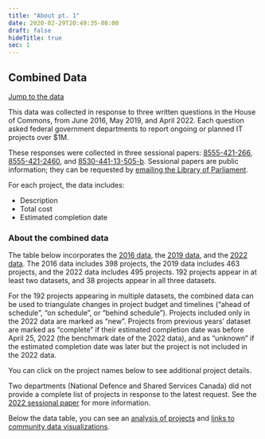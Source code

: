 ```yaml
---
title: "About pt. 1"
date: 2020-02-29T20:49:35-08:00
draft: false
hideTitle: true
sec: 1
---
```


## Combined Data

[Jump to the data](#list-of-government-of-canada-it-projects-over-1-million)

This data was collected in response to three written questions in the House of Commons, from June 2016, May 2019, and April 2022. Each question asked federal government departments to report ongoing or planned IT projects over $1M.

These responses were collected in three sessional papers: [8555-421-266](https://large-government-of-canada-it-projects.github.io/pdf/8555-421-266.pdf), [8555-421-2460](https://large-government-of-canada-it-projects.github.io/pdf/8555-421-2460.pdf), and [8530-441-13-505-b](https://large-government-of-canada-it-projects.github.io/pdf/8530-441-13-505-b.pdf). Sessional papers are public information; they can be requested by [emailing the Library of Parliament](mailto:info@parl.gc.ca).

For each project, the data includes: 

*   Description
*   Total cost
*   Estimated completion date

### About the combined data

The table below incorporates the [2016 data](/2016/), the [2019 data](/2019/), and the [2022 data](/2022/). The 2016 data includes 398 projects, the 2019 data includes 463 projects, and the 2022 data includes 495 projects. 192 projects appear in at least two datasets, and 38 projects appear in all three datasets. 

For the 192 projects appearing in multiple datasets, the combined data can be used to triangulate changes in project budget and timelines (“ahead of schedule”, “on schedule”, or “behind schedule”). Projects included only in the 2022 data are marked as “new”. Projects from previous years’ dataset are marked as “complete” if their estimated completion date was before April 25, 2022 (the benchmark date of the 2022 data), and as “unknown” if the estimated completion date was later but the project is not included in the 2022 data. 

You can click on the project names below to see additional project details.

Two departments (National Defence and Shared Services Canada) did not provide a complete list of projects in response to the latest request. See the [2022 sessional paper](https://large-government-of-canada-it-projects.github.io/pdf/8530-441-13-505-b.pdf) for more information.

Below the data table, you can see an [analysis of projects](#are-large-it-projects-likely-to-be-successful) and [links to community data visualizations](#learn-more).
